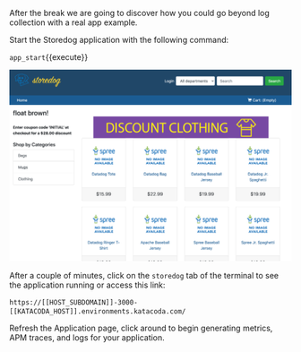 
After the break we are going to discover how you could go beyond log collection with a real app example.

Start the Storedog application with the following command:

`app_start`{{execute}}

![app_homepage](https://raw.githubusercontent.com/l0k0ms/workshops/master/log-workshop-4/images/app_homepage.png)

After a couple of minutes, click on the `storedog` tab of the terminal to see the application running or access this link:

    https://[[HOST_SUBDOMAIN]]-3000-[[KATACODA_HOST]].environments.katacoda.com/

Refresh the Application page, click around to begin generating metrics, APM traces, and logs for your application.
